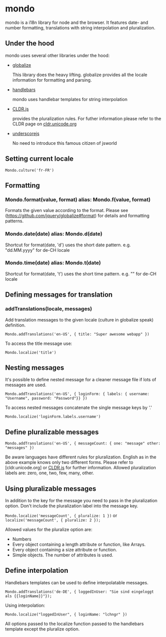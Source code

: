 mondo
=====

mondo is a i18n library for node and the browser. It features date- and number formatting, translations with string interpolation and pluralization.

Under the hood
--------------

mondo uses several other libraries under the hood:

*   [globalize](https://github.com/jquery/globalize)

    This library does the heavy lifting. globalize provides all the locale information for formatting and parsing.

*   [handlebars](http://handlebarsjs.com)

    mondo uses handlebar templates for string interpolation

*   [CLDR.js](https://github.com/jamesarosen/CLDR.js)

    provides the pluralization rules. For futher information please refer to the CLDR page on [cldr.unicode.org](http://cldr.unicode.org) 

*   [underscorejs](http://underscorejs.org)
    
    No need to introduce this famous citizen of jsworld

Setting current locale
----------------------

`Mondo.culture('fr-FR')`

Formatting
----------

### Mondo.format(value, format) alias: Mondo.f(value, format)

Formats the given value according to the format. Please see (https://github.com/jquery/globalize#format) for details and formatting patterns.

### Mondo.date(date) alias: Mondo.d(date)

Shortcut for format(date, 'd') uses the short date pattern. e.g. "dd.MM.yyyy" for de-CH locale

### Mondo.time(date) alias: Mondo.t(date)

Shortcut for format(date, 't') uses the short time pattern. e.g. "" for de-CH locale

Defining messages for translation
---------------------------------

### addTranslations(locale, messages)

Add translation messages to the given locale (culture in globalize speak) definition.

`Mondo.addTranslations('en-US', { title: "Super awesome webapp" })`

To access the title message use:

`Mondo.localize('title')`

Nesting messages
----------------

It's possible to define nested message for a cleaner message file if lots of messages are used.

`Mondo.addTranslations('en-US', { loginForm: { labels: { username: "Username", password: "Password"}} })`

To access nested messages concatenate the single message keys by '.'

`Mondo.localize('loginForm.labels.username')`

Define pluralizable messages
-------------------------

`Mondo.addTranslations('en-US', { messageCount: {
    one: "message"
    other: "messages"
})`

Be aware languages have different rules for pluralization. English as in the above example knows only two different forms. Please refer to [cldr.unicode.org] or [CLDR.js](https://github.com/jamesarosen/CLDR.js) for further information. Allowed pluralization labels are: zero, one, two, few, many, other.

Using pluralizable messages
---------------------------

In addition to the key for the message you need to pass in the pluralization option. Don't include the pluralization label into the message key.

`Mondo.localize('messageCount', { pluralize: 1 })` or `localize('messageCount', { pluralize: 2 });`

Allowed values for the pluralize option are:

* Numbers
* Every object containing a length attribute or function, like Arrays.
* Every object containing a size attribute or function.
* Simple objects. The number of attributes is used.

Define interpolation
------------------------------

Handlebars templates can be used to define interpolatable messages.

`Mondo.addTranslations('de-DE', { loggedInUser: "Sie sind eingeloggt als {{loginName}}"});`

Using interpolation:

`Mondo.localize("loggedInUser", { loginName: "lchngr" })`

All options passed to the localize function passed to the handlebars template except the pluralize option.